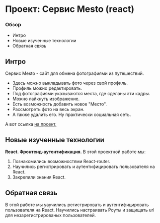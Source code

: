 # Проект: Сервис Mesto (react)

### Обзор
* Интро
* Новые изученные технологии
* Обратная связь

## Интро

Сервис Mesto - сайт для обмена фотографиями из путешествий.
* Здесь можно выкладывать фото через свой профиль.
* Профиль можно редактировать.
* Под фотографиями указываются места, где сделаны эти кадры.
* Можно лайкнуть изображение.
* Есть возможность добавить новое "Место".
* Рассмотреть фото на весь экран.
* А также удалить его.
Ну практически социальная сеть.

А вот ссылка [на проект.](https://alexandernazar.github.io/mesto-react/)

## Новые изученные технологии

**React. Фронтенд-аутентификация.**
В этой проектной работе мы:
1. Познакомились возможностями React-router.
2. Научились регистрировать и аутентифицировать пользователя на React.
3. Закрепили знания React.

## Обратная связь

В этой работе мы yаучились регистрировать и аутентифицировать пользователя на React.
Научились настраивать Роуты и защищать url для незарегистрированых пользователей.
